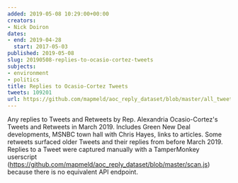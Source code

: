 ```yaml
---
added: 2019-05-08 10:29:00+00:00
creators:
- Nick Doiron
dates:
- end: 2019-04-28
  start: 2017-05-03
published: 2019-05-08
slug: 20190508-replies-to-ocasio-cortez-tweets
subjects:
- environment
- politics
title: Replies to Ocasio-Cortez Tweets
tweets: 109201
url: https://github.com/mapmeld/aoc_reply_dataset/blob/master/all_tweets/ids.csv
---
```


Any replies to Tweets and Retweets by Rep. Alexandria Ocasio-Cortez's Tweets and Retweets in March 2019. Includes Green New Deal developments, MSNBC town hall with Chris Hayes, links to articles. Some retweets surfaced older Tweets and their replies from before March 2019. Replies to a Tweet were captured manually with a TamperMonkey userscript (https://github.com/mapmeld/aoc_reply_dataset/blob/master/scan.js) because there is no equivalent API endpoint.
